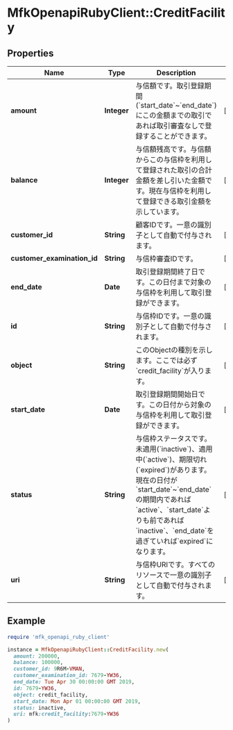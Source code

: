 # MfkOpenapiRubyClient::CreditFacility

## Properties

| Name | Type | Description | Notes |
| ---- | ---- | ----------- | ----- |
| **amount** | **Integer** | 与信額です。取引登録期間(&#x60;start_date&#x60;~&#x60;end_date&#x60;)にこの金額までの取引であれば取引審査なしで登録することができます。 | [optional] |
| **balance** | **Integer** | 与信額残高です。与信額からこの与信枠を利用して登録された取引の合計金額を差し引いた金額です。現在与信枠を利用して登録できる取引金額を示しています。 | [optional] |
| **customer_id** | **String** | 顧客IDです。一意の識別子として自動で付与されます。 | [optional] |
| **customer_examination_id** | **String** | 与信枠審査IDです。 | [optional] |
| **end_date** | **Date** | 取引登録期間終了日です。この日付まで対象の与信枠を利用して取引登録ができます。 | [optional] |
| **id** | **String** | 与信枠IDです。一意の識別子として自動で付与されます。 | [optional] |
| **object** | **String** | このObjectの種別を示します。ここでは必ず&#x60;credit_facility&#x60;が入ります。 | [optional] |
| **start_date** | **Date** | 取引登録期間開始日です。この日付から対象の与信枠を利用して取引登録ができます。 | [optional] |
| **status** | **String** | 与信枠ステータスです。未適用(&#x60;inactive&#x60;)、適用中(&#x60;active&#x60;)、期限切れ(&#x60;expired&#x60;)があります。 現在の日付が&#x60;start_date&#x60;~&#x60;end_date&#x60;の期間内であれば&#x60;active&#x60;、&#x60;start_date&#x60;よりも前であれば&#x60;inactive&#x60;、&#x60;end_date&#x60;を過ぎていれば&#x60;expired&#x60;になります。 | [optional] |
| **uri** | **String** | 与信枠URIです。すべてのリソースで一意の識別子として自動で付与されます。 | [optional] |

## Example

```ruby
require 'mfk_openapi_ruby_client'

instance = MfkOpenapiRubyClient::CreditFacility.new(
  amount: 200000,
  balance: 100000,
  customer_id: 9R6M-VMAN,
  customer_examination_id: 7679-YW36,
  end_date: Tue Apr 30 00:00:00 GMT 2019,
  id: 7679-YW36,
  object: credit_facility,
  start_date: Mon Apr 01 00:00:00 GMT 2019,
  status: inactive,
  uri: mfk:credit_facility:7679-YW36
)
```

